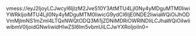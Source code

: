 vmess://eyJ2IjoyLCJwcyI6IjIzM2JveS10Y3AtMTU4LjI0Ny4yMDguMTM0IiwiYWRkIjoiMTU4LjI0Ny4yMDguMTM0IiwicG9ydCI6IjE0NDE2IiwiaWQiOiJhODVmMjlmNS1mZmI4LTQxNWQtODQ3Mi1jZDNiMDRiOWRlNDIiLCJhaWQiOiIwIiwibmV0IjoidGNwIiwidHlwZSI6Im5vbmUiLCJwYXRoIjoiIn0=
